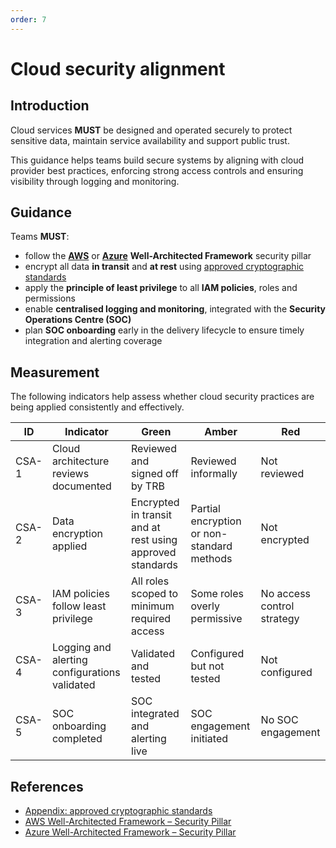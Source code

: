 ```yaml
---
order: 7
---
```

# Cloud security alignment

## Introduction

Cloud services **MUST** be designed and operated securely to protect sensitive data, maintain service availability and support public trust.

This guidance helps teams build secure systems by aligning with cloud provider best practices, enforcing strong access controls and ensuring visibility through logging and monitoring.

## Guidance

Teams **MUST**:

- follow the **[AWS][1]** or **[Azure][2]** **Well-Architected Framework** security pillar
- encrypt all data **in transit** and **at rest** using [approved cryptographic standards][3]
- apply the **principle of least privilege** to all **IAM policies**, roles and permissions
- enable **centralised logging and monitoring**, integrated with the **Security Operations Centre (SOC)**
- plan **SOC onboarding** early in the delivery lifecycle to ensure timely integration and alerting coverage

## Measurement

The following indicators help assess whether cloud security practices are being applied consistently and effectively.

| ID    | Indicator                                     | Green                                                     | Amber                                      | Red                        |
| ----- | --------------------------------------------- | --------------------------------------------------------- | ------------------------------------------ | -------------------------- |
| CSA-1 | Cloud architecture reviews documented         | Reviewed and signed off by TRB                            | Reviewed informally                        | Not reviewed               |
| CSA-2 | Data encryption applied                       | Encrypted in transit and at rest using approved standards | Partial encryption or non-standard methods | Not encrypted              |
| CSA-3 | IAM policies follow least privilege           | All roles scoped to minimum required access               | Some roles overly permissive               | No access control strategy |
| CSA-4 | Logging and alerting configurations validated | Validated and tested                                      | Configured but not tested                  | Not configured             |
| CSA-5 | SOC onboarding completed                      | SOC integrated and alerting live                          | SOC engagement initiated                   | No SOC engagement          |

## References

- [Appendix: approved cryptographic standards][3]
- [AWS Well-Architected Framework – Security Pillar][1]
- [Azure Well-Architected Framework – Security Pillar][2]

[1]: https://docs.aws.amazon.com/wellarchitected/latest/framework/security.html
[2]: https://learn.microsoft.com/en-us/azure/well-architected/security
[3]: ../appendix/approved-cryptographic-standards/
